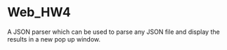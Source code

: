 # Web_HW4


A JSON parser which can be used to parse any JSON file and display the results in a new pop up window.
